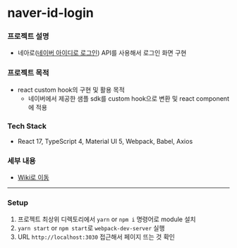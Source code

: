 # naver-id-login
### 프로젝트 설명
- 네아로([네이버 아이디로 로그인](https://developers.naver.com/docs/login/overview/overview.md)) API를 사용해서 로그인 화면 구현

### 프로젝트 목적
- react custom hook의 구현 및 활용 목적
   - 네이버에서 제공한 샘플 sdk를 custom hook으로 변환 및 react component에 적용

### Tech Stack
- React 17, TypeScript 4, Material UI 5, Webpack, Babel, Axios

### 세부 내용
- [Wiki로 이동](https://github.com/kjsu/naver-id-login/wiki/%EC%84%B8%EB%B6%80-%EB%82%B4%EC%9A%A9)
---
### Setup
1. 프로젝트 최상위 디렉토리에서 `yarn` or `npm i` 명령어로 module 설치
2. `yarn start` or `npm start`로 `webpack-dev-server` 실행
3. URL `http://localhost:3030` 접근해서 페이지 뜨는 것 확인
